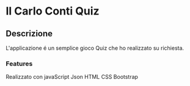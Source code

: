 # Il Carlo Conti Quiz

## Descrizione

L'applicazione é un semplice gioco Quiz che ho realizzato su richiesta.

### Features

   Realizzato con javaScript
    Json
    HTML
    CSS
    Bootstrap


